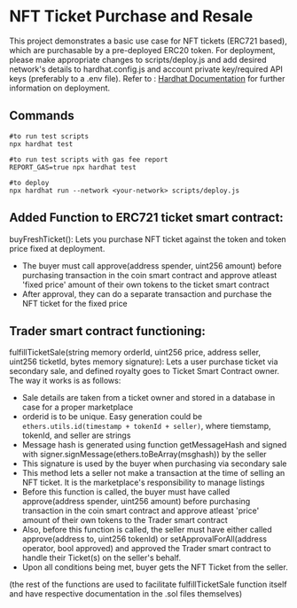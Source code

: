 # NFT Ticket Purchase and Resale
This project demonstrates a basic use case for NFT tickets (ERC721 based), which are purchasable by a pre-deployed ERC20 token.
For deployment, please make appropriate changes to scripts/deploy.js and add desired network's details to hardhat.config.js and account private key/required API keys (preferably to a .env file).
Refer to : [Hardhat Documentation](https://hardhat.org/hardhat-runner/docs/config) for further information on deployment.

## Commands
```shell
#to run test scripts
npx hardhat test

#to run test scripts with gas fee report
REPORT_GAS=true npx hardhat test

#to deploy
npx hardhat run --network <your-network> scripts/deploy.js
```
## Added Function to ERC721 ticket smart contract:

buyFreshTicket(): Lets you purchase NFT ticket against the token and token price fixed at deployment. 
   - The buyer must call approve(address spender, uint256 amount) before purchasing transaction in the coin smart contract and approve atleast 'fixed price' amount of their own tokens to the ticket smart contract
   - After approval, they can do a separate transaction and purchase the NFT ticket for the fixed price

## Trader smart contract functioning:
fulfillTicketSale(string memory orderId, uint256 price, address seller, uint256 ticketId, bytes memory signature): Lets a user purchase ticket via secondary sale, and defined royalty goes to Ticket Smart Contract owner. The way it works is as follows:
   - Sale details are taken from a ticket owner and stored in a database in case for a proper marketplace
   - orderid is to be unique. Easy generation could be `ethers.utils.id(timestamp + tokenId + seller)`, where tiemstamp, tokenId, and seller are strings
   - Message hash is generated using function getMessageHash and signed with signer.signMessage(ethers.toBeArray(msghash)) by the seller
   - This signature is used by the buyer when purchasing via secondary sale
   - This method lets a seller not make a transaction at the time of selling an NFT ticket. It is the marketplace's responsibility to manage listings
   - Before this function is called, the buyer must have called approve(address spender, uint256 amount) before purchasing transaction in the coin smart contract and approve atleast 'price' amount of their own tokens to the Trader smart contract
   - Also, before this function is called, the seller must have either called approve(address to, uint256 tokenId) or setApprovalForAll(address operator, bool approved) and approved the Trader smart contract to handle their Ticket(s) on the seller's behalf.
   - Upon all conditions being met, buyer gets the NFT Ticket from the seller.

(the rest of the functions are used to facilitate fulfillTicketSale function itself and have respective documentation in the .sol files themselves)
